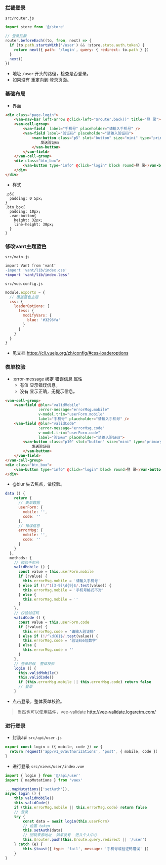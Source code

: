 ### 拦截登录

`src/router.js`

```js
import store from '@/store'
```

```js
// 登录拦截
router.beforeEach((to, from, next) => {
  if (to.path.startsWith('/user') && !store.state.auth.token) {
    return next({ path: '/login', query: { redirect: to.path } })
  }
  next()
})
```

- 地址 `/user` 开头的路径，检查是否登录。
- 如果没有 重定向到  登录页面。



### 基础布局

- 界面

```html
<div class="page-login">
    <van-nav-bar left-arrow @click-left="$router.back()" title="登 录"></van-nav-bar>
    <van-cell-group>
        <van-field  label="手机号" placeholder="请输入手机号" />
        <van-field label="验证码" placeholder="请输入验证码">
            <van-button class="p5" slot="button" size="mini" type="primary">
                发送验证码           
            </van-button>
        </van-field>
    </van-cell-group>
    <div class="btn_box">
        <van-button type="info" @click="login" block round>登 录</van-button>
    </div>
</div>
```

- 样式

```less
.p5{
  padding: 0 5px;
}
.btn_box{
  padding: 10px;
  .van-button{
    height: 32px;
    line-height: 30px;
  }
}
```



### 修改vant主题蓝色

`src/main.js`

```diff
import Vant from 'vant'
-import 'vant/lib/index.css'
+import 'vant/lib/index.less'
```

`src/vue.config.js`

```js
module.exports = {
  // 覆盖蓝色主题
  css: {
    loaderOptions: {
      less: {
        modifyVars: {
          blue: '#3296fa'
        }
      }
    }
  }
}

```

- 见文档  https://cli.vuejs.org/zh/config/#css-loaderoptions



### 表单校验

- :error-message  绑定 错误信息 属性
  - 有值  显示错误信息。
  - 没有  显示正确，无提示信息。

```html
<van-cell-group>
    <van-field @blur="validMobile" 
               :error-message="errorMsg.mobile" 
               v-model.trim="userForm.mobile"  
               label="手机号" placeholder="请输入手机号" />
    <van-field @blur="validCode" 
               :error-message="errorMsg.code" 
               v-model.trim="userForm.code"  
               label="验证码" placeholder="请输入验证码">
        <van-button class="p10" slot="button" size="mini" type="primary">
            发送验证码
        </van-button>
    </van-field>
</van-cell-group>
<div class="btn_box">
    <van-button type="info" @click="login" block round>登 录</van-button>
</div>
```

- @blur  失去焦点，做校验。

```js
data () {
    return {
      // 表单数据  
      userForm: {
        mobile: '',
        code: ''
      },
      // 错误信息  
      errorMsg: {
        mobile: '',
        code: ''
      }
    }
  },
  methods: {
    // 校验手机号  
    validMobile () {
      const value = this.userForm.mobile
      if (!value) {
        this.errorMsg.mobile = '请输入手机号'
      } else if (!/^1[3-9]\d{9}$/.test(value)) {
        this.errorMsg.mobile = '手机号格式不对'
      } else {
        this.errorMsg.mobile = ''
      }
    },
    // 校验验证码    
    validCode () {
      const value = this.userForm.code
      if (!value) {
        this.errorMsg.code = '请输入验证码'
      } else if (!/^\d{6}$/.test(value)) {
        this.errorMsg.code = '验证码6位数字'
      } else {
        this.errorMsg.code = ''
      }
    },
    // 登录时候  整体校验    
    login () {
      this.validMobile()
      this.validCode()
      if (this.errorMsg.mobile || this.errorMsg.code) return false
      // 登录
    }
```

- 点击登录，整体表单校验。

> 当然也可以使用插件，vee-validate  http://vee-validate.logaretm.com/



### 进行登录

- 封装api  `src/api/user.js`

```js
export const login = ({ mobile, code }) => {
  return request('app/v1_0/authorizations', 'post', { mobile, code })
}
```

- 进行登录 `src/views/user/index.vue`

```js
import { login } from '@/api/user'
import { mapMutations } from 'vuex'
```

```js
...mapMutations(['setAuth']),
async login () {
    this.validMobile()
    this.validCode()
    if (this.errorMsg.mobile || this.errorMsg.code) return false
    // 登录
    try {
        const data = await login(this.userForm)
        // 设置 token
        this.setAuth(data)
        // 回跳来源地址  如果没有  进入个人中心
        this.$router.push(this.$route.query.redirect || '/user')
    } catch (e) {
        this.$toast({ type: 'fail', message: '手机号或验证码错误' })
    }
}
```







